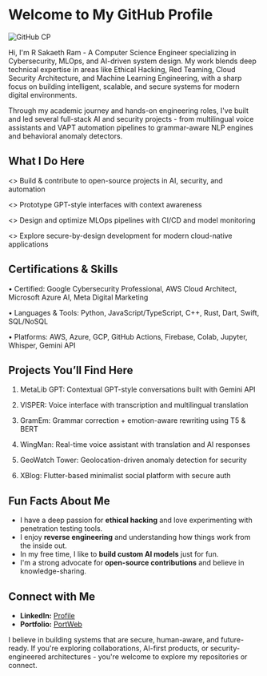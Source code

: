 # Welcome to My GitHub Profile

![GitHub CP](https://github.com/user-attachments/assets/e4156d4a-d473-4837-9fd3-156ebb975122)


Hi, I'm R Sakaeth Ram - A Computer Science Engineer specializing in Cybersecurity, MLOps, and AI-driven system design. My work blends deep technical expertise in areas like Ethical Hacking, Red Teaming, Cloud Security Architecture, and Machine Learning Engineering, with a sharp focus on building intelligent, scalable, and secure systems for modern digital environments.

Through my academic journey and hands-on engineering roles, I've built and led several full-stack AI and security projects - from multilingual voice assistants and VAPT automation pipelines to grammar-aware NLP engines and behavioral anomaly detectors.

## What I Do Here

<> Build & contribute to open-source projects in AI, security, and automation

<> Prototype GPT-style interfaces with context awareness

<> Design and optimize MLOps pipelines with CI/CD and model monitoring

<> Explore secure-by-design development for modern cloud-native applications

## Certifications & Skills

• Certified: Google Cybersecurity Professional, AWS Cloud Architect, Microsoft Azure AI, Meta Digital Marketing

• Languages & Tools: Python, JavaScript/TypeScript, C++, Rust, Dart, Swift, SQL/NoSQL

• Platforms: AWS, Azure, GCP, GitHub Actions, Firebase, Colab, Jupyter, Whisper, Gemini API

## Projects You’ll Find Here

1. MetaLib GPT: Contextual GPT-style conversations built with Gemini API

2. VISPER: Voice interface with transcription and multilingual translation

3. GramEm: Grammar correction + emotion-aware rewriting using T5 & BERT

4. WingMan: Real-time voice assistant with translation and AI responses

5. GeoWatch Tower: Geolocation-driven anomaly detection for security

6. XBlog: Flutter-based minimalist social platform with secure auth

## Fun Facts About Me
- I have a deep passion for **ethical hacking** and love experimenting with penetration testing tools.
- I enjoy **reverse engineering** and understanding how things work from the inside out.
- In my free time, I like to **build custom AI models** just for fun.
- I'm a strong advocate for **open-source contributions** and believe in knowledge-sharing.

## Connect with Me
- **LinkedIn:** [Profile](https://www.linkedin.com/in/sakaeth-ram-82614731b/)
- **Portfolio:** [PortWeb](https://sakaethram.framer.website)

I believe in building systems that are secure, human-aware, and future-ready. If you're exploring collaborations, AI-first products, or security-engineered architectures - you're welcome to explore my repositories or connect.
